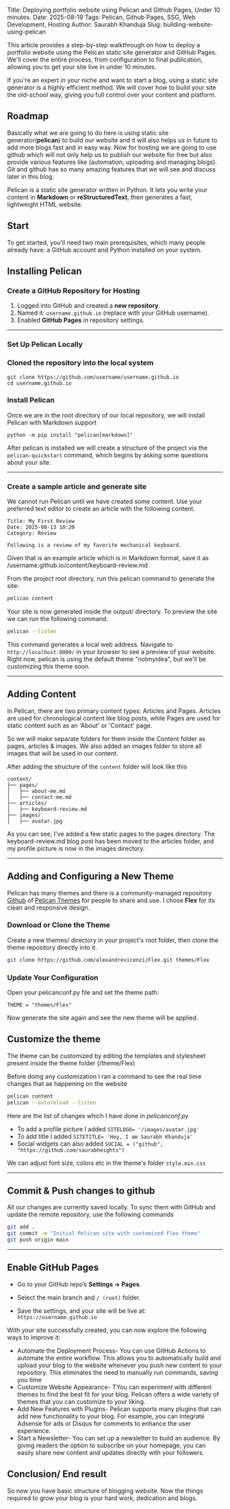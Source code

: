 Title: Deploying portfolio website using Pelican and Github Pages, Under 10 minutes.
Date: 2025-08-19
Tags: Pelican, Github Pages, SSG, Web Development, Hosting
Author: Saurabh Khanduja
Slug: building-website-using-pelican

This article provides a step-by-step walkthrough on how to deploy a portfolio website using the Pelican static site generator and GitHub Pages. We'll cover the entire process, from configuration to final publication, allowing you to get your site live in under 10 minutes.

If you're an expert in your niche and want to start a blog, using a static site generator is a highly efficient method. We will cover how to build your site the old-school way, giving you full control over your content and platform.

## Roadmap
Basically what we are going to do here is using static site generator(**pelican**) to build our website and it will also helps us in future to add more blogs fast and in easy way. Now for hosting we are going to use github which will not only help us to publish our website for free but also provide various features like (automation, uploading and managing blogs). Git and github has so many amazing features that we will see and discuss later in this blog.

Pelican is a static site generator written in Python. It lets you write your content in **Markdown** or **reStructuredText**, then generates a fast, lightweight HTML website.

## Start
To get started, you'll need two main prerequisites, which many people already have: a GitHub account and Python installed on your system.

## Installing Pelican

### Create a GitHub Repository for Hosting

1. Logged into GitHub and created a **new repository**.  
2. Named it: `username.github.io` (replace with your GitHub username).  
3. Enabled **GitHub Pages** in repository settings.

---

### Set Up Pelican Locally

### Cloned the repository into the local system

```
git clone https://github.com/username/username.github.io
cd username.github.io
```

### Install Pelican

Once we are in the root directory of our local repository, we will install Pelican with Markdown support

```
python -m pip install "pelican[markdown]"
```

   After pelican is installed we will create a structure of the project via the `pelican-quickstart` command, which begins by asking some questions about your site.

---

### Create a sample article and generate site

We cannot run Pelican until we have created some content. Use your preferred text editor to create an article with the following content.

```
Title: My First Review
Date: 2025-08-13 10:20
Category: Review

Following is a review of my favorite mechanical keyboard.
```

Given that is an example article which is in Markdown format, save it as /username.github.io/content/keyboard-review.md

From the project root directory, run this pelican command to generate the site:

```bash
pelican content
```

Your site is now generated inside the output/ directory. To preview the site we can run the following command.

```bash
pelican --listen
```

This command generates a local web address. Navigate to `http://localhost:8000/` in your browser to see a preview of your website. Right now, pelican is using the default theme "notmyidea", but we'll be customizing this theme soon.

---

## Adding Content

In Pelican, there are two primary content types: Articles and Pages. Articles are used for chronological content like blog posts, while Pages are used for static content such as an 'About' or 'Contact' page.

So we will make separate folders for them inside the Content folder as pages, articles & images. We also added an images folder to store all images that will be used in our content.

After adding the structure of the `content` folder will look like this

``` vbnet
content/
├── pages/
│   ├── about-me.md
│   ├── contact-me.md
├── articles/
│   ├── keyboard-review.md
├── images/
│   ├── avatar.jpg
```

As you can see, I've added a few static pages to the pages directory. The keyboard-review.md blog post has been moved to the articles folder, and my profile picture is now in the images directory.

---

## Adding and Configuring a New Theme

Pelican has many themes and there is a community-managed repository [Github](https://github.com/getpelican/pelican-themes) of [Pelican Themes](https://pelicanthemes.com/) for people to share and use. I chose **Flex** for its clean and responsive design.

### Download or Clone the Theme

Create a new themes/ directory in your project's root folder, then clone the theme repository directly into it.

```bash
git clone https://github.com/alexandrevicenzi/Flex.git themes/Flex
```
### Update Your Configuration
Open your pelicanconf.py file and set the theme path:
```
THEME = "themes/Flex"
```
Now generate the site again and see the new theme will be applied.

## Customize the theme

The theme can be customized by editing the templates and stylesheet present inside the theme folder (/theme/Flex)

Before doing any customization I ran a command to see the real time changes that ae happening on the website

```bash
pelican content
pelican --autoreload --listen
```

Here are the list of changes which I have done in *pelicanconf.py*

* To add a profile picture I added `SITELOGO= '/images/avatar.jpg'`
* To add title I added `SITETITLE= 'Hey, I am Saurabh Khanduja'`
* Social widgets can also added `SOCIAL = ("github", "https://github.com/saurabheights")`

We can adjust font size, colors etc in the theme's folder `style.min.css`

---

## Commit & Push changes to github

All our changes are currently saved locally. To sync them with GitHub and update the remote repository, use the following commands

```bash
git add .
git commit -m "Initial Pelican site with customized Flex theme"
git push origin main
```

---

## Enable GitHub Pages

* Go to your GitHub repo’s **Settings → Pages**.
* Select the main branch and `/ (root)` folder.

* Save the settings, and your site will be live at: `https://username.github.io`


With your site successfully created, you can now explore the following ways to improve it:

* Automate the Deployment Process- You can use GitHub Actions to automate the entire workflow. This allows you to automatically build and upload your blog to the website whenever you push new content to your repository. This eliminates the need to manually run commands, saving you time
* Customize Website Appearance- TYou can experiment with different themes to find the best fit for your blog. Pelican offers a wide variety of themes that you can customize to your liking.
* Add New Features with Plugins- Pelican supports many plugins that can add new functionality to your blog. For example, you can integrate Adsense for ads or Disqus for comments to enhance the user experience.
* Start a Newsletter- You can set up a newsletter to build an audience. By giving readers the option to subscribe on your homepage, you can easily share new content and updates directly with your followers.

## Conclusion/ End result

So now you have basic structure of blogging website. Now the things required to grow your blog is your hard work, dedication and blogs.